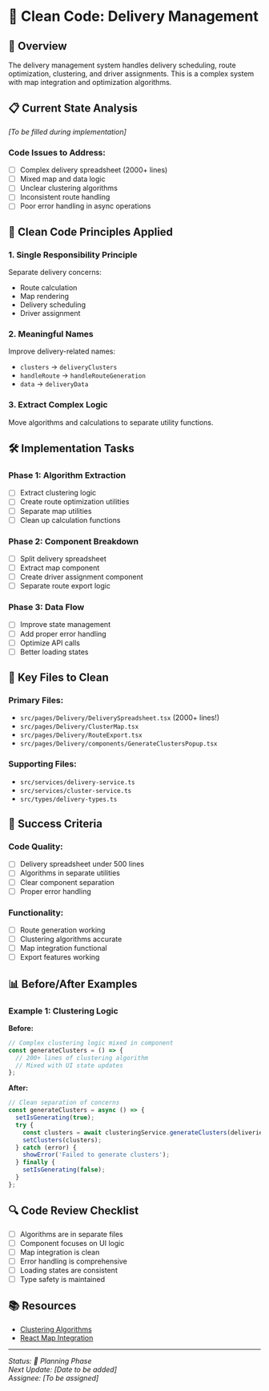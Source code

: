 # 🚚 Clean Code: Delivery Management

## 🎯 Overview
The delivery management system handles delivery scheduling, route optimization, clustering, and driver assignments. This is a complex system with map integration and optimization algorithms.

## 📋 Current State Analysis
*[To be filled during implementation]*

### Code Issues to Address:
- [ ] Complex delivery spreadsheet (2000+ lines)
- [ ] Mixed map and data logic
- [ ] Unclear clustering algorithms
- [ ] Inconsistent route handling
- [ ] Poor error handling in async operations

## 🧹 Clean Code Principles Applied

### 1. **Single Responsibility Principle**
Separate delivery concerns:
- Route calculation
- Map rendering
- Delivery scheduling
- Driver assignment

### 2. **Meaningful Names**
Improve delivery-related names:
- `clusters` → `deliveryClusters`
- `handleRoute` → `handleRouteGeneration`
- `data` → `deliveryData`

### 3. **Extract Complex Logic**
Move algorithms and calculations to separate utility functions.

## 🛠️ Implementation Tasks

### Phase 1: Algorithm Extraction
- [ ] Extract clustering logic
- [ ] Create route optimization utilities
- [ ] Separate map utilities
- [ ] Clean up calculation functions

### Phase 2: Component Breakdown
- [ ] Split delivery spreadsheet
- [ ] Extract map component
- [ ] Create driver assignment component
- [ ] Separate route export logic

### Phase 3: Data Flow
- [ ] Improve state management
- [ ] Add proper error handling
- [ ] Optimize API calls
- [ ] Better loading states

## 📝 Key Files to Clean

### Primary Files:
- `src/pages/Delivery/DeliverySpreadsheet.tsx` (2000+ lines!)
- `src/pages/Delivery/ClusterMap.tsx`
- `src/pages/Delivery/RouteExport.tsx`
- `src/pages/Delivery/components/GenerateClustersPopup.tsx`

### Supporting Files:
- `src/services/delivery-service.ts`
- `src/services/cluster-service.ts`
- `src/types/delivery-types.ts`

## 🎯 Success Criteria

### Code Quality:
- [ ] Delivery spreadsheet under 500 lines
- [ ] Algorithms in separate utilities
- [ ] Clear component separation
- [ ] Proper error handling

### Functionality:
- [ ] Route generation working
- [ ] Clustering algorithms accurate
- [ ] Map integration functional
- [ ] Export features working

## 📊 Before/After Examples

### Example 1: Clustering Logic
**Before:**
```typescript
// Complex clustering logic mixed in component
const generateClusters = () => {
  // 200+ lines of clustering algorithm
  // Mixed with UI state updates
};
```

**After:**
```typescript
// Clean separation of concerns
const generateClusters = async () => {
  setIsGenerating(true);
  try {
    const clusters = await clusteringService.generateClusters(deliveries);
    setClusters(clusters);
  } catch (error) {
    showError('Failed to generate clusters');
  } finally {
    setIsGenerating(false);
  }
};
```

## 🔍 Code Review Checklist

- [ ] Algorithms are in separate files
- [ ] Component focuses on UI logic
- [ ] Map integration is clean
- [ ] Error handling is comprehensive
- [ ] Loading states are consistent
- [ ] Type safety is maintained

## 📚 Resources

- [Clustering Algorithms](https://en.wikipedia.org/wiki/Cluster_analysis)
- [React Map Integration](https://react-leaflet.js.org/)

---

*Status: 🚧 Planning Phase*  
*Next Update: [Date to be added]*  
*Assignee: [To be assigned]*

